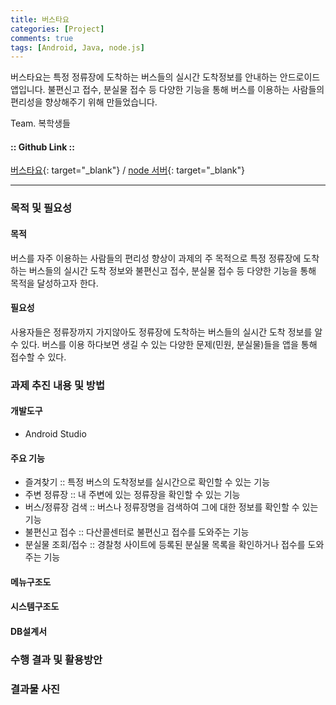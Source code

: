 ```yaml
---
title: 버스타요
categories: [Project]
comments: true
tags: [Android, Java, node.js]
---
```


버스타요는 특정 정류장에 도착하는 버스들의 실시간 도착정보를 안내하는 안드로이드 앱입니다. 불편신고 접수, 분실물 접수 등 다양한 기능을 통해 버스를 이용하는 사람들의 편리성을 향상해주기 위해 만들었습니다.

Team. 복학생들

#### :: Github Link ::
[버스타요][bustayo-gh]{: target="_blank"} / [node 서버][bustayo-node-gh]{: target="_blank"}

---

### 목적 및 필요성
#### 목적
버스를 자주 이용하는 사람들의 편리성 향상이 과제의 주 목적으로 특정 정류장에 도착하는 버스들의 실시간 도착 정보와 불편신고 접수, 분실물 접수 등 다양한 기능을 통해 목적을 달성하고자 한다.
#### 필요성
사용자들은 정류장까지 가지않아도 정류장에 도착하는 버스들의 실시간 도착 정보를 알 수 있다.
버스를 이용 하다보면 생길 수 있는 다양한 문제(민원, 분실물)들을 앱을 통해 접수할 수 있다.

### 과제 추진 내용 및 방법
#### 개발도구
- Android Studio

#### 주요 기능
- 즐겨찾기 :: 특정 버스의 도착정보를 실시간으로 확인할 수 있는 기능
- 주변 정류장 :: 내 주변에 있는 정류장을 확인할 수 있는 기능
- 버스/정류장 검색 :: 버스나 정류장명을 검색하여 그에 대한 정보를 확인할 수 있는 기능
- 불편신고 접수 :: 다산콜센터로 불편신고 접수를 도와주는 기능
- 분실물 조회/접수 :: 경찰청 사이트에 등록된 분실물 목록을 확인하거나 접수를 도와주는 기능

#### 메뉴구조도

#### 시스템구조도

#### DB설계서


### 수행 결과 및 활용방안


### 결과물 사진



[bustayo-gh]:       https://github.com/yjovoS2/Bustayo
[bustayo-node-gh]:  https://github.com/JinBBeom/bustayo

